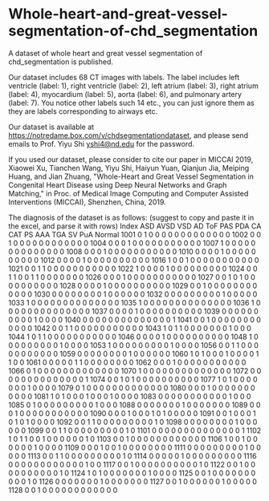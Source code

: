 # Whole-heart-and-great-vessel-segmentation-of-chd_segmentation
A dataset of whole heart and great vessel segmentation of chd_segmentation is published.

Our dataset includes 68 CT images with labels. The label includes left ventricle (label: 1), right ventricle (label: 2), left atrium (label: 3), right atrium (label: 4), myocardium (label: 5), aorta (label: 6), and pulmonary artery (label: 7).
You notice other labels such 14 etc., you can just ignore them as they are labels corresponding to airways etc.

Our dataset is available at https://notredame.box.com/v/chdsegmentationdataset, and please send emails to Prof. Yiyu Shi yshi4@nd.edu for the password. 

If you used our dataset, please consider to cite our paper in MICCAI 2019, Xiaowei Xu, Tianchen Wang, Yiyu Shi, Haiyun Yuan, Qianjun Jia, Meiping Huang, and Jian Zhuang, "Whole-Heart and Great Vessel Segmentation in Congenital Heart Disease using Deep Neural Networks and Graph Matching," in Proc. of Medical Image Computing and Computer Assisted Interventions (MICCAI), Shenzhen, China, 2019.

The diagnosis of the dataset is as follows: (suggest to copy and paste it in the excel, and parse it with rows)
Index	ASD	AVSD	VSD	AD	ToF	PAS	PDA	CA	CAT	PS	AAA	TGA	SV	PuA	Normal
1001	0	1	0	0	0	0	0	0	0	0	0	0	0	0	0
1002	0	0	1	0	0	0	0	0	0	0	0	0	0	0	0
1004	0	0	0	1	0	0	0	0	0	0	0	0	0	0	0
1007	1	0	0	0	0	0	0	0	0	0	0	0	0	0	0
1008	0	0	0	1	0	0	0	0	0	0	0	0	0	0	0
1010	0	0	0	0	1	0	0	0	0	0	0	0	0	0	0
1012	0	0	0	0	1	0	0	0	0	0	0	0	0	0	0
1016	1	0	0	1	0	0	0	0	0	0	0	0	0	0	0
1021	0	0	1	1	0	0	0	0	0	0	0	0	0	0	0
1022	1	0	0	0	0	1	0	0	0	0	0	0	0	0	0
1024	0	0	1	1	0	0	1	1	0	0	0	0	0	0	0
1026	0	0	0	1	0	0	0	0	0	0	0	0	0	0	0
1027	0	0	1	0	1	0	0	0	0	0	0	0	0	0	0
1028	0	0	0	0	1	0	0	0	0	0	0	0	0	0	0
1029	0	0	1	0	0	0	0	0	0	0	0	0	0	0	0
1030	0	0	0	0	0	0	0	0	1	0	0	0	0	0	0
1032	0	0	0	0	0	0	0	0	0	1	0	0	0	0	0
1033	1	0	0	0	0	0	0	0	0	0	0	0	0	0	0
1035	1	0	0	0	0	0	0	0	0	0	0	0	0	0	0
1036	1	0	0	0	0	0	0	0	0	0	0	0	0	0	0
1037	0	0	0	0	1	0	0	0	0	0	0	0	0	0	0
1039	0	0	0	0	0	0	0	0	0	0	1	0	0	0	0
1040	0	0	0	0	0	0	0	0	0	0	0	0	0	0	1
1041	0	0	1	0	0	0	0	0	0	0	0	0	0	0	0
1042	0	0	1	1	0	0	0	0	0	0	0	0	0	0	0
1043	1	0	1	1	0	0	0	0	0	0	0	1	0	0	0
1044	1	0	1	1	0	0	0	0	0	0	0	0	0	0	0
1046	0	0	0	0	1	0	0	0	0	0	0	0	0	0	0
1048	1	0	0	0	0	0	0	0	0	0	1	0	0	0	0
1053	1	0	0	0	0	0	0	0	0	0	1	0	0	0	0
1056	0	0	1	1	0	0	0	0	0	0	0	0	0	0	0
1059	0	0	0	0	0	0	0	0	1	0	0	0	0	0	0
1060	1	0	1	0	0	0	1	0	0	0	0	1	1	0	0
1061	0	0	0	0	0	1	1	0	0	0	0	0	0	0	0
1062	0	0	0	1	0	0	0	0	0	0	0	0	0	0	0
1066	0	1	0	0	0	0	0	0	0	0	0	0	0	0	0
1070	1	0	0	0	0	0	0	0	0	0	0	0	0	0	0
1072	0	0	0	0	0	0	0	0	0	0	0	0	0	0	1
1074	0	0	1	0	1	0	0	0	0	0	0	0	0	0	0
1077	1	0	1	0	0	0	0	0	0	0	1	0	0	0	0
1079	0	1	0	0	0	0	0	0	0	0	0	0	0	0	0
1080	0	0	0	1	0	0	0	0	0	0	0	0	0	0	0
1081	1	0	1	0	0	0	1	0	0	0	1	0	0	0	0
1083	0	0	0	0	0	0	0	0	0	0	0	1	0	0	0
1085	0	1	0	0	0	0	0	0	0	0	0	1	0	0	0
1088	0	0	0	0	0	0	0	1	0	0	0	0	0	0	0
1089	0	0	0	1	0	0	0	0	0	0	0	0	0	0	0
1090	0	0	0	1	0	0	0	1	0	1	0	0	0	0	0
1091	0	0	1	0	0	0	1	0	1	0	1	0	0	0	0
1092	0	0	1	1	0	0	0	0	0	0	0	0	0	1	0
1098	0	0	0	0	0	0	0	0	1	0	0	0	0	0	0
1099	0	0	1	1	0	0	0	0	0	0	0	0	0	1	0
1101	0	0	0	0	0	0	0	0	0	0	0	0	0	0	1
1102	1	0	1	1	0	0	1	0	0	0	0	0	0	1	0
1103	0	0	1	0	0	0	0	0	0	0	0	0	0	0	0
1106	1	0	0	1	0	0	0	0	0	0	1	0	0	0	0
1109	0	0	0	1	0	0	1	0	0	0	0	0	0	0	0
1111	0	0	0	0	0	0	0	0	0	1	0	0	0	0	0
1113	0	0	1	1	0	0	0	0	0	0	0	0	0	1	0
1114	0	0	0	0	0	1	0	0	0	0	0	0	0	0	0
1116	0	0	0	0	0	0	0	0	0	0	0	0	1	0	0
1117	0	0	1	0	0	0	0	0	0	0	0	0	0	1	0
1122	0	0	1	0	0	0	0	0	0	0	0	0	0	1	0
1124	1	0	1	0	0	0	0	0	0	0	1	0	0	0	0
1125	0	0	1	0	0	0	0	0	0	0	0	0	0	1	0
1126	0	0	0	0	0	0	0	1	0	0	0	0	0	0	0
1127	0	0	1	0	0	0	0	0	0	1	0	0	0	0	0
1128	0	0	1	0	0	0	0	0	0	0	0	0	0	0	0
